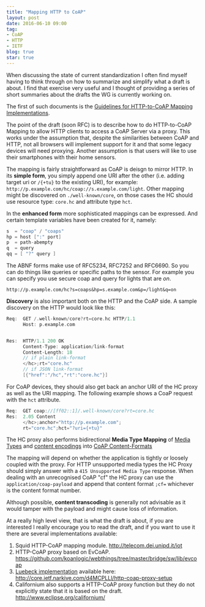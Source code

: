 ```yaml
---
title: "Mapping HTTP to CoAP"
layout: post
date: 2016-06-10 09:00
tag:
- CoAP
- HTTP
- IETF
blog: true
star: true
---
```


When discussing the state of current standardization I often find myself having to think through on how to summarize and simplify what a draft is about. I find that exercise very useful and I thought of providing a series of short summaries about the drafts the WG is currently working on.

The first of such documents is the [Guidelines for HTTP-to-CoAP Mapping Implementations](https://tools.ietf.org/html/draft-ietf-core-http-mapping-13).

The point of the draft (soon RFC) is to describe how to do HTTP-to-CoAP Mapping to allow HTTP clients to access a CoAP Server via a proxy. This works under the assumption that, despite the similarities between CoAP and HTTP, not all browsers will implement support for it and that some legacy devices will need proxying. Another assumption is that users will like to use their smartphones with their home sensors.

The mapping is fairly straightforward as CoAP is deisgn to mirror HTTP. In its **simple form**, you simply append one URI after the other (i.e. adding target uri or `/{+tu}` to the existing URI), for example: `http://p.example.com/hc/coap://s.example.com/light`. Other mapping might be discovered on `./well-known/core`, on those cases the HC should use resource type: `core.hc` and attribute type `hct`.

In the **enhanced form** more sophisticated mappings can be expressed. And certain template variables have been created for it, namely:

```java
s  = "coap" / "coaps"
hp = host [":" port]  
p  = path-abempty     
q  = query           
qq = [ "?" query ]      
```
The ABNF forms make use of RFC5234, RFC7252 and RFC6690. So you can do things like queries or specific paths to the sensor. For example you can specify you use secure coap and query for lights that are *on*.

`http://p.example.com/hc?s=coaps&hp=s.example.com&p=/light&q=on`

**Discovery** is also important both on the HTTP and the CoAP side. A sample discovery on the HTTP would look like this:

```c
Req:  GET /.well-known/core?rt=core.hc HTTP/1.1
      Host: p.example.com


Res:  HTTP/1.1 200 OK
      Content-Type: application/link-format
      Content-Length: 18
	  // if plain link-format
	  </hc>;rt="core.hc"
	  // if JSON link-format
	  [{"href":"/hc","rt":"core.hc"}]
```

For CoAP devices, they should also get back an anchor URI of the HC proxy as well as the URI mapping. The following example shows a CoaP request with the `hct` attribute.

```java
Req:  GET coap://[ff02::1]/.well-known/core?rt=core.hc
Res:  2.05 Content
      </hc>;anchor="http://p.example.com";
      rt="core.hc";hct="?uri={+tu}"
```

The HC proxy also performs bidirectional **Media Type Mapping** of [Media Types](https://tools.ietf.org/html/rfc7231#section-3.1.1.1) and [content encodings](https://tools.ietf.org/html/rfc7231#section-3.1.2.2) into [CoAP Content-Formats](https://tools.ietf.org/html/rfc7252#section-12.3)

The mapping will depend on whether the application is tightly or loosely coupled with the proxy. For HTTP unsupported media types the HC Proxy should simply answer with a `415 Unsupported Media Type` response.
When dealing with an unrecognised CoAP "cf" the HC proxy can use the `application/coap-payload` and append that content format `;cf=` whichever is the content format number.

Although possible, **content transcoding** is generally not advisable as it would tamper with the payload and might cause loss of information.

At a really high level view, that is what the draft is about, if you are interested I really encourage you to read the draft, and if you want to use it there are several implementations available:

1. Squid HTTP-CoAP mapping module. <http://telecom.dei.unipd.it/iot>
2. HTTP-CoAP proxy based on EvCoAP. <https://github.com/koanlogic/webthings/tree/master/bridge/sw/lib/evcoap>
3. [Luebeck implementation](https://media.itm.uni-luebeck.de/people/kleine/poster_kleine_ssp.pdf) available here: <http://core.ietf.narkive.com/d4MCPLLl/http-coap-proxy-setup>
4. Californium also supports a HTTP-CoAP proxy function but they do not explicitly state that it is based on the draft. <http://www.eclipse.org/californium/>
